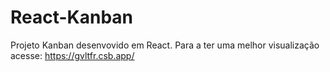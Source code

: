 # React-Kanban

Projeto Kanban desenvovido em React.
Para a ter uma melhor visualização acesse: https://gvltfr.csb.app/
